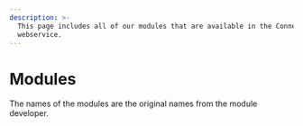 ```yaml
---
description: >-
  This page includes all of our modules that are available in the Connect2
  webservice.
---
```


# Modules

The names of the modules are the original names from the module developer. 

